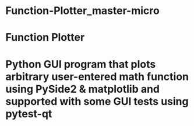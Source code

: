 # Function-Plotter_master-micro
# Function Plotter
# Python GUI program that plots arbitrary user-entered math function using PySide2 & matplotlib and supported with some GUI tests using pytest-qt
